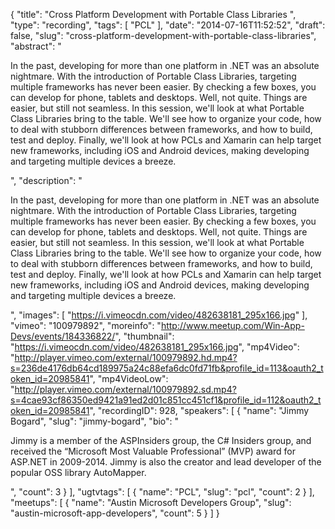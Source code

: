 {
  "title": "Cross Platform Development with Portable Class Libraries ",
  "type": "recording",
  "tags": [
    "PCL"
  ],
  "date": "2014-07-16T11:52:52",
  "draft": false,
  "slug": "cross-platform-development-with-portable-class-libraries",
  "abstract": "<p>In the past, developing for more than one platform in .NET was an absolute nightmare. With the introduction of Portable Class Libraries, targeting multiple frameworks has never been easier. By checking a few boxes, you can develop for phone, tablets and desktops. Well, not quite. Things are easier, but still not seamless. In this session, we'll look at what Portable Class Libraries bring to the table. We'll see how to organize your code, how to deal with stubborn differences between frameworks, and how to build, test and deploy. Finally, we'll look at how PCLs and Xamarin can help target new frameworks, including iOS and Android devices, making developing and targeting multiple devices a breeze.</p>",
  "description": "<p>In the past, developing for more than one platform in .NET was an absolute nightmare. With the introduction of Portable Class Libraries, targeting multiple frameworks has never been easier. By checking a few boxes, you can develop for phone, tablets and desktops. Well, not quite. Things are easier, but still not seamless. In this session, we'll look at what Portable Class Libraries bring to the table. We'll see how to organize your code, how to deal with stubborn differences between frameworks, and how to build, test and deploy. Finally, we'll look at how PCLs and Xamarin can help target new frameworks, including iOS and Android devices, making developing and targeting multiple devices a breeze.</p>",
  "images": [
    "https://i.vimeocdn.com/video/482638181_295x166.jpg"
  ],
  "vimeo": "100979892",
  "moreinfo": "http://www.meetup.com/Win-App-Devs/events/184336822/",
  "thumbnail": "https://i.vimeocdn.com/video/482638181_295x166.jpg",
  "mp4Video": "http://player.vimeo.com/external/100979892.hd.mp4?s=236de4176db64cd189975a24c88efa6dc0fd71fb&profile_id=113&oauth2_token_id=20985841",
  "mp4VideoLow": "http://player.vimeo.com/external/100979892.sd.mp4?s=4cae93cf86350ed9421a91ed2d01c851cc451cf1&profile_id=112&oauth2_token_id=20985841",
  "recordingID": 928,
  "speakers": [
    {
      "name": "Jimmy Bogard",
      "slug": "jimmy-bogard",
      "bio": "<p>Jimmy is a member of the ASPInsiders group, the C# Insiders group, and received the “Microsoft Most Valuable Professional” (MVP) award for ASP.NET in 2009-2014. Jimmy is also the creator and lead developer of the popular OSS library AutoMapper.</p>",
      "count": 3
    }
  ],
  "ugtvtags": [
    {
      "name": "PCL",
      "slug": "pcl",
      "count": 2
    }
  ],
  "meetups": [
    {
      "name": "Austin Microsoft Developers Group",
      "slug": "austin-microsoft-app-developers",
      "count": 5
    }
  ]
}